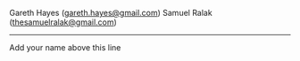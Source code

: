 Gareth Hayes (gareth.hayes@gmail.com)
Samuel Ralak (thesamuelralak@gmail.com)

-----------------------------------------------
Add your name above this line